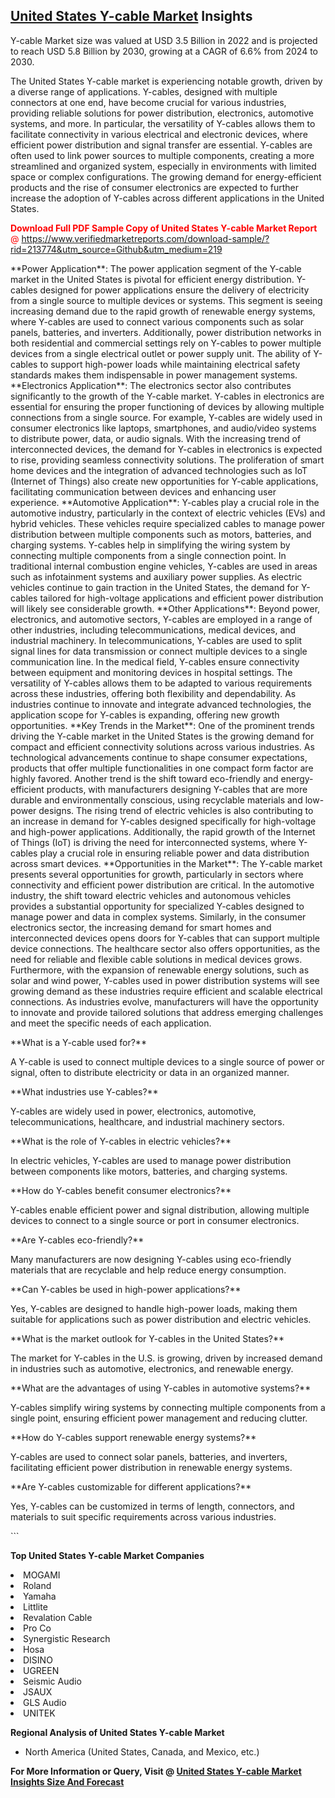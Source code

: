 <h2><a href="https://www.verifiedmarketreports.com/download-sample/?rid=213774&amp;utm_source=Github&amp;utm_medium=219" target="_blank">United States Y-cable Market</a> Insights</h2><p>Y-cable Market size was valued at USD 3.5 Billion in 2022 and is projected to reach USD 5.8 Billion by 2030, growing at a CAGR of 6.6% from 2024 to 2030.</p><p> <p>The United States Y-cable market is experiencing notable growth, driven by a diverse range of applications. Y-cables, designed with multiple connectors at one end, have become crucial for various industries, providing reliable solutions for power distribution, electronics, automotive systems, and more. In particular, the versatility of Y-cables allows them to facilitate connectivity in various electrical and electronic devices, where efficient power distribution and signal transfer are essential. Y-cables are often used to link power sources to multiple components, creating a more streamlined and organized system, especially in environments with limited space or complex configurations. The growing demand for energy-efficient products and the rise of consumer electronics are expected to further increase the adoption of Y-cables across different applications in the United States. <p><span class=""><span style="color: #ff0000;"><strong>Download Full PDF Sample Copy of United States Y-cable Market Report</strong> @ </span><a href="https://www.verifiedmarketreports.com/download-sample/?rid=213774&amp;utm_source=Github&amp;utm_medium=219" target="_blank">https://www.verifiedmarketreports.com/download-sample/?rid=213774&amp;utm_source=Github&amp;utm_medium=219</a></span></p></p> <p>**Power Application**: The power application segment of the Y-cable market in the United States is pivotal for efficient energy distribution. Y-cables designed for power applications ensure the delivery of electricity from a single source to multiple devices or systems. This segment is seeing increasing demand due to the rapid growth of renewable energy systems, where Y-cables are used to connect various components such as solar panels, batteries, and inverters. Additionally, power distribution networks in both residential and commercial settings rely on Y-cables to power multiple devices from a single electrical outlet or power supply unit. The ability of Y-cables to support high-power loads while maintaining electrical safety standards makes them indispensable in power management systems. **Electronics Application**: The electronics sector also contributes significantly to the growth of the Y-cable market. Y-cables in electronics are essential for ensuring the proper functioning of devices by allowing multiple connections from a single source. For example, Y-cables are widely used in consumer electronics like laptops, smartphones, and audio/video systems to distribute power, data, or audio signals. With the increasing trend of interconnected devices, the demand for Y-cables in electronics is expected to rise, providing seamless connectivity solutions. The proliferation of smart home devices and the integration of advanced technologies such as IoT (Internet of Things) also create new opportunities for Y-cable applications, facilitating communication between devices and enhancing user experience. **Automotive Application**: Y-cables play a crucial role in the automotive industry, particularly in the context of electric vehicles (EVs) and hybrid vehicles. These vehicles require specialized cables to manage power distribution between multiple components such as motors, batteries, and charging systems. Y-cables help in simplifying the wiring system by connecting multiple components from a single connection point. In traditional internal combustion engine vehicles, Y-cables are used in areas such as infotainment systems and auxiliary power supplies. As electric vehicles continue to gain traction in the United States, the demand for Y-cables tailored for high-voltage applications and efficient power distribution will likely see considerable growth. **Other Applications**: Beyond power, electronics, and automotive sectors, Y-cables are employed in a range of other industries, including telecommunications, medical devices, and industrial machinery. In telecommunications, Y-cables are used to split signal lines for data transmission or connect multiple devices to a single communication line. In the medical field, Y-cables ensure connectivity between equipment and monitoring devices in hospital settings. The versatility of Y-cables allows them to be adapted to various requirements across these industries, offering both flexibility and dependability. As industries continue to innovate and integrate advanced technologies, the application scope for Y-cables is expanding, offering new growth opportunities. **Key Trends in the Market**: One of the prominent trends driving the Y-cable market in the United States is the growing demand for compact and efficient connectivity solutions across various industries. As technological advancements continue to shape consumer expectations, products that offer multiple functionalities in one compact form factor are highly favored. Another trend is the shift toward eco-friendly and energy-efficient products, with manufacturers designing Y-cables that are more durable and environmentally conscious, using recyclable materials and low-power designs. The rising trend of electric vehicles is also contributing to an increase in demand for Y-cables designed specifically for high-voltage and high-power applications. Additionally, the rapid growth of the Internet of Things (IoT) is driving the need for interconnected systems, where Y-cables play a crucial role in ensuring reliable power and data distribution across smart devices. **Opportunities in the Market**: The Y-cable market presents several opportunities for growth, particularly in sectors where connectivity and efficient power distribution are critical. In the automotive industry, the shift toward electric vehicles and autonomous vehicles provides a substantial opportunity for specialized Y-cables designed to manage power and data in complex systems. Similarly, in the consumer electronics sector, the increasing demand for smart homes and interconnected devices opens doors for Y-cables that can support multiple device connections. The healthcare sector also offers opportunities, as the need for reliable and flexible cable solutions in medical devices grows. Furthermore, with the expansion of renewable energy solutions, such as solar and wind power, Y-cables used in power distribution systems will see growing demand as these industries require efficient and scalable electrical connections. As industries evolve, manufacturers will have the opportunity to innovate and provide tailored solutions that address emerging challenges and meet the specific needs of each application. <p>**What is a Y-cable used for?**</p> <p>A Y-cable is used to connect multiple devices to a single source of power or signal, often to distribute electricity or data in an organized manner.</p> <p>**What industries use Y-cables?**</p> <p>Y-cables are widely used in power, electronics, automotive, telecommunications, healthcare, and industrial machinery sectors.</p> <p>**What is the role of Y-cables in electric vehicles?**</p> <p>In electric vehicles, Y-cables are used to manage power distribution between components like motors, batteries, and charging systems.</p> <p>**How do Y-cables benefit consumer electronics?**</p> <p>Y-cables enable efficient power and signal distribution, allowing multiple devices to connect to a single source or port in consumer electronics.</p> <p>**Are Y-cables eco-friendly?**</p> <p>Many manufacturers are now designing Y-cables using eco-friendly materials that are recyclable and help reduce energy consumption.</p> <p>**Can Y-cables be used in high-power applications?**</p> <p>Yes, Y-cables are designed to handle high-power loads, making them suitable for applications such as power distribution and electric vehicles.</p> <p>**What is the market outlook for Y-cables in the United States?**</p> <p>The market for Y-cables in the U.S. is growing, driven by increased demand in industries such as automotive, electronics, and renewable energy.</p> <p>**What are the advantages of using Y-cables in automotive systems?**</p> <p>Y-cables simplify wiring systems by connecting multiple components from a single point, ensuring efficient power management and reducing clutter.</p> <p>**How do Y-cables support renewable energy systems?**</p> <p>Y-cables are used to connect solar panels, batteries, and inverters, facilitating efficient power distribution in renewable energy systems.</p> <p>**Are Y-cables customizable for different applications?**</p> <p>Yes, Y-cables can be customized in terms of length, connectors, and materials to suit specific requirements across various industries.</p> ```</p><p><strong>Top United States Y-cable Market Companies</strong></p><div data-test-id=""><p><li>MOGAMI</li><li> Roland</li><li> Yamaha</li><li> Littlite</li><li> Revalation Cable</li><li> Pro Co</li><li> Synergistic Research</li><li> Hosa</li><li> DISINO</li><li> UGREEN</li><li> Seismic Audio</li><li> JSAUX</li><li> GLS Audio</li><li> UNITEK</li></p><div><strong>Regional Analysis of&nbsp;United States Y-cable Market</strong></div><ul><li dir="ltr"><p dir="ltr">North America&nbsp;(United States, Canada, and Mexico, etc.)</p></li></ul><p><strong>For More Information or Query, Visit @&nbsp;</strong><strong><a href="https://www.verifiedmarketreports.com/product/y-cable-market/?utm_source=Github&amp;utm_medium=219" target="_blank">United States Y-cable Market Insights Size And Forecast</a></strong></p></div>
